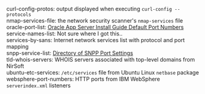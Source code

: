 curl-config-protos: output displayed when executing `curl-config --protocols`  
nmap-services-file: the network security scanner's `nmap-services` file  
oracle-port-list: [Oracle App Server Install Guide Default Port Numbers](https://docs.oracle.com/cd/B14101_13/install.1012/install/ports.htm)   
service-names-list: Not sure where I got this..  
services-by-sans: Internet network services list with protocol and port mapping  
snpp-service-list: [Directory of SNPP Port Settings](https://www.notepage.net/snpp.htm)  
tld-whois-servers: WHOIS servers associated with top-level domains from NirSoft  
ubuntu-etc-services: `/etc/services` file from Ubuntu Linux `netbase` package  
websphere-port-numbers: HTTP ports from IBM WebSphere `serverindex.xml` listeners   
